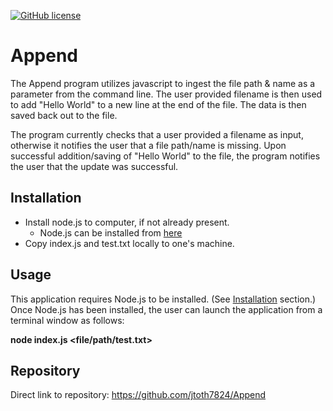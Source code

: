 [![GitHub license](https://img.shields.io/github/license/Naereen/StrapDown.js.svg)](https://www.mit.edu/~amini/LICENSE.md)

# Append

The Append program utilizes javascript to ingest the file path & name as a parameter from the command line.   The user provided filename is then used to add "Hello World" to a new line at the end of the file.  The data is then saved back out to the file.

The program currently checks that a user provided a filename as input, otherwise it notifies the user that a file path/name is missing.  Upon successful addition/saving of "Hello World" to the file, the program notifies the user that the update was successful.

## Installation

* Install node.js to computer, if not already present.
    * Node.js can be installed from [here](https://nodejs.org/en/)
* Copy index.js and test.txt locally to one's machine.

## Usage

This application requires Node.js to be installed.  (See [Installation](#installation) section.)  Once Node.js has been installed, the user can launch the application from a terminal window as follows:

**node index.js <file/path/test.txt>**


## Repository

Direct link to repository:  https://github.com/jtoth7824/Append
